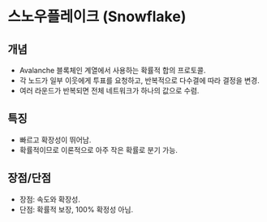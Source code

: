 # 스노우플레이크 (Snowflake)

## 개념
- Avalanche 블록체인 계열에서 사용하는 확률적 합의 프로토콜.
- 각 노드가 일부 이웃에게 투표를 요청하고, 반복적으로 다수결에 따라 결정을 변경.
- 여러 라운드가 반복되면 전체 네트워크가 하나의 값으로 수렴.

## 특징
- 빠르고 확장성이 뛰어남.
- 확률적이므로 이론적으로 아주 작은 확률로 분기 가능.

## 장점/단점
- 장점: 속도와 확장성.
- 단점: 확률적 보장, 100% 확정성 아님.
